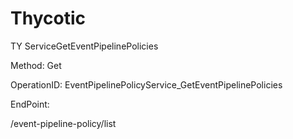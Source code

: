 #     Thycotic


TY ServiceGetEventPipelinePolicies

Method: Get

OperationID: EventPipelinePolicyService_GetEventPipelinePolicies

EndPoint:

/event-pipeline-policy/list
